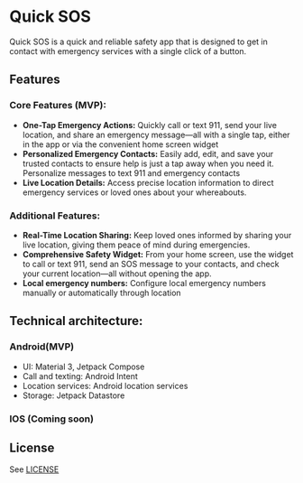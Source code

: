 # Quick SOS
Quick SOS is a quick and reliable safety app that is designed to get in contact with emergency services with a single click of a button.

## Features

### Core Features (MVP):
- **One-Tap Emergency Actions:** Quickly call or text 911, send your live location, and share an emergency message—all with a single tap, either in the app or via the convenient home screen widget
- **Personalized Emergency Contacts:** Easily add, edit, and save your trusted contacts to ensure help is just a tap away when you need it.  Personalize messages to text 911 and emergency contacts
- **Live Location Details:** Access precise location information to direct emergency services or loved ones about your whereabouts.

### Additional Features:
- **Real-Time Location Sharing:** Keep loved ones informed by sharing your live location, giving them peace of mind during emergencies.
- **Comprehensive Safety Widget:** From your home screen, use the widget to call or text 911, send an SOS message to your contacts, and check your current location—all without opening the app.
- **Local emergency numbers:** Configure local emergency numbers manually or automatically through location

## Technical architecture:

### Android(MVP)
- UI: Material 3, Jetpack Compose
- Call and texting: Android Intent
- Location services: Android location services
- Storage: Jetpack Datastore

### IOS (Coming soon)

## License
See [LICENSE](/LICENSE)